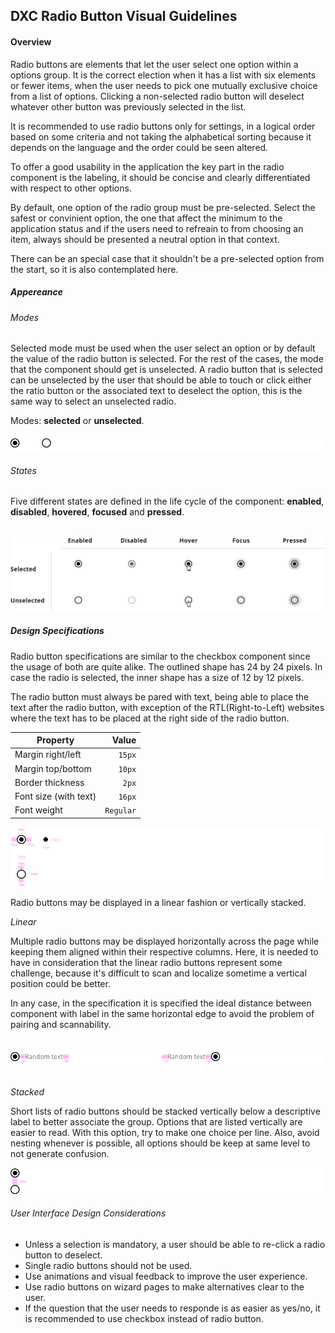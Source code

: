 
## DXC Radio Button Visual Guidelines

#### Overview

Radio buttons are elements that let the user select one option within a options group. It is the correct election when it has a list with six elements or fewer items, when the user needs to pick one mutually exclusive choice from a list of options.
Clicking a non-selected radio button will deselect whatever other button was previously selected in the list.

It is recommended to use radio buttons only for settings, in a logical order based on some criteria and not taking the alphabetical sorting because it depends on the language and the order could be seen altered.

To offer a good usability in the application the key part in the radio component is the labeling, it should be concise and clearly differentiated with respect to other options. 

By default, one option of the radio group must be pre-selected. Select the safest or convinient option, the one that affect the minimum to the application status and if the users need to refreain to from choosing an item, always should be presented a neutral option in that context.

There can be an special case that it shouldn't be a pre-selected option from the start, so it is also contemplated here.

##### *Appereance*

###### Modes

Selected mode must be used when the user select an option or by default the value of the radio button is selected. For the rest of the cases, the mode that the component should get is unselected. A radio button that is selected can be unselected by the user that should be able to touch or click either the ratio button or the associated text to deselect the option, this is the same way to select an unselected radio.

Modes: __selected__ or __unselected__.
<div> <img src="images/radio_modes.png"/></div>

###### States

Five different states are defined in the life cycle of the component: __enabled__, __disabled__, __hovered__, __focused__ and __pressed__.

<br>

<div> <img src="images/radio_states.png"/> </div>

##### *Design Specifications*

Radio button specifications are similar to the checkbox component since the usage of both are quite alike.
The outlined shape has 24 by 24 pixels. In case the radio is selected, the inner shape has a size of 12 by 12 pixels.

The radio button must always be pared with text, being able to place the text after the radio button, with exception of the RTL(Right-to-Left) websites where the text has to be placed at the right side of the radio button.

| Property           | Value|
|--------------------|------:|
| Margin right/left  | `15px`|
| Margin top/bottom  | `10px`|
| Border thickness   | `2px` |
| Font size (with text)| `16px` |
| Font weight        | `Regular` |


<div> <img src="images/radio_specs.png"/> </div>

Radio buttons may be displayed in a linear fashion or vertically stacked.

*Linear*

Multiple radio buttons may be displayed horizontally across the page while keeping them aligned within their respective columns. Here, it is needed to have in consideration that the linear radio buttons represent some challenge, because it's difficult to scan and localize sometime a vertical position could be better.

In any case, in the specification it is specified the ideal distance between component with label in the same horizontal edge to avoid the problem of pairing and scannability.

<br>
<div> <img src="images/radio_linear.png"/> </div>
<br>

*Stacked*

Short lists of radio buttons should be stacked vertically below a descriptive label to better associate the group. Options that are listed vertically are easier to read. 
With this option, try to make one choice per line. Also, avoid nesting whenever is possible, all options should be keep at same level to not generate confusion.

<div> <img src="images/radio_stacked.png"/> </div>

###### User Interface Design Considerations

- Unless a selection is mandatory, a user should be able to re-click a radio button to deselect.
- Single radio buttons should not be used.
- Use animations and visual feedback to improve the user experience.
- Use radio buttons on wizard pages to make alternatives clear to the user.
- If the question that the user needs to responde is as easier as yes/no, it is recommended to use checkbox instead of radio button.

